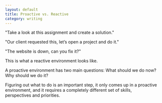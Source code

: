 ```yaml
---
layout: default
title: Proactive vs. Reactive
category: writing
---
```


"Take a look at this assignment and create a solution."

"Our client requested this, let’s open a project and do it."

"The website is down, can you fix it?"

This is what a reactive environment looks like.

A proactive environment has two main questions: What should we do now? Why should we do it?

Figuring out what to do is an important step, it only comes up in a proactive environment, and it requires a completely different set of skills, perspectives and priorities.